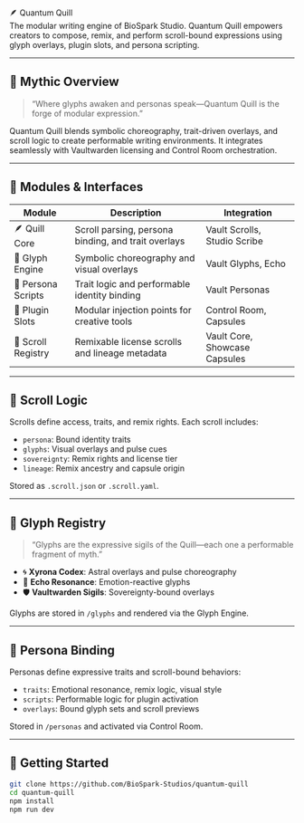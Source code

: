 🪶 Quantum Quill  
The modular writing engine of BioSpark Studio. Quantum Quill empowers creators to compose, remix, and perform scroll-bound expressions using glyph overlays, plugin slots, and persona scripting.

---

## 🔮 Mythic Overview  
> “Where glyphs awaken and personas speak—Quantum Quill is the forge of modular expression.”

Quantum Quill blends symbolic choreography, trait-driven overlays, and scroll logic to create performable writing environments. It integrates seamlessly with Vaultwarden licensing and Control Room orchestration.

---

## 🧩 Modules & Interfaces  
| Module | Description | Integration |
|--------|-------------|-------------|
| 🪶 Quill Core | Scroll parsing, persona binding, and trait overlays | Vault Scrolls, Studio Scribe |
| 🧬 Glyph Engine | Symbolic choreography and visual overlays | Vault Glyphs, Echo |
| 🧠 Persona Scripts | Trait logic and performable identity binding | Vault Personas |
| 🧪 Plugin Slots | Modular injection points for creative tools | Control Room, Capsules |
| 📜 Scroll Registry | Remixable license scrolls and lineage metadata | Vault Core, Showcase Capsules |

---

## 📜 Scroll Logic  
Scrolls define access, traits, and remix rights. Each scroll includes:
- `persona`: Bound identity traits
- `glyphs`: Visual overlays and pulse cues
- `sovereignty`: Remix rights and license tier
- `lineage`: Remix ancestry and capsule origin

Stored as `.scroll.json` or `.scroll.yaml`.

---

## 🧬 Glyph Registry  
> “Glyphs are the expressive sigils of the Quill—each one a performable fragment of myth.”

- 🌀 **Xyrona Codex**: Astral overlays and pulse choreography  
- 💠 **Echo Resonance**: Emotion-reactive glyphs  
- 🛡️ **Vaultwarden Sigils**: Sovereignty-bound overlays  

Glyphs are stored in `/glyphs` and rendered via the Glyph Engine.

---

## 🧠 Persona Binding  
Personas define expressive traits and scroll-bound behaviors:
- `traits`: Emotional resonance, remix logic, visual style
- `scripts`: Performable logic for plugin activation
- `overlays`: Bound glyph sets and scroll previews

Stored in `/personas` and activated via Control Room.

---

## 🚀 Getting Started  
```bash
git clone https://github.com/BioSpark-Studios/quantum-quill  
cd quantum-quill  
npm install  
npm run dev  
